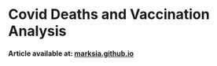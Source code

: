 # Covid Deaths and Vaccination Analysis

#### Article available at: [marksia.github.io](https://marksia.github.io/covid-19/2021/12/24/covid-deaths-and-vaccination-analysis.html)
